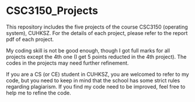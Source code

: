 # CSC3150_Projects

This repository includes the five projects of the course CSC3150 (operating system), CUHKSZ. For the details of each project, please refer to the report pdf of each project.

My coding skill is not be good enough, though I got full marks for all projects except the 4th one (I get 5 points reducted in the 4th project). The codes in the projects may need further refinement.

If you are a CS (or CE) student in CUHKSZ, you are welcomed to refer to my code, but you need to keep in mind that the school has some strict rules regarding plagiarism. If you find my code need to be improved, feel free to help me to refine the code.
